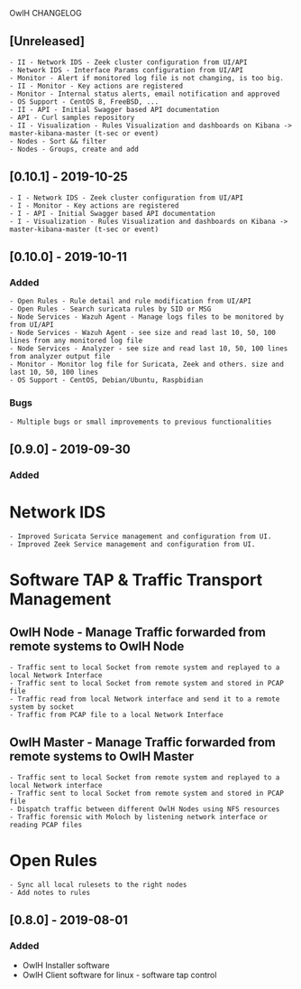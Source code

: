 
OwlH CHANGELOG


## [Unreleased]

    - II - Network IDS - Zeek cluster configuration from UI/API
    - Network IDS - Interface Params configuration from UI/API
    - Monitor - Alert if monitored log file is not changing, is too big.
    - II - Monitor - Key actions are registered
    - Monitor - Internal status alerts, email notification and approved
    - OS Support - CentOS 8, FreeBSD, ...
    - II - API - Initial Swagger based API documentation
    - API - Curl samples repository
    - II - Visualization - Rules Visualization and dashboards on Kibana -> master-kibana-master (t-sec or event)
    - Nodes - Sort && filter
    - Nodes - Groups, create and add
    

## [0.10.1] - 2019-10-25

    - I - Network IDS - Zeek cluster configuration from UI/API
    - I - Monitor - Key actions are registered
    - I - API - Initial Swagger based API documentation
    - I - Visualization - Rules Visualization and dashboards on Kibana -> master-kibana-master (t-sec or event)

## [0.10.0] - 2019-10-11
### Added
    - Open Rules - Rule detail and rule modification from UI/API
    - Open Rules - Search suricata rules by SID or MSG
    - Node Services - Wazuh Agent - Manage logs files to be monitored by from UI/API
    - Node Services - Wazuh Agent - see size and read last 10, 50, 100 lines from any monitored log file
    - Node Services - Analyzer - see size and read last 10, 50, 100 lines from analyzer output file
    - Monitor - Monitor log file for Suricata, Zeek and others. size and last 10, 50, 100 lines
    - OS Support - CentOS, Debian/Ubuntu, Raspbidian

### Bugs
    - Multiple bugs or small improvements to previous functionalities


## [0.9.0] - 2019-09-30
### Added
Network IDS
===========

    - Improved Suricata Service management and configuration from UI.
    - Improved Zeek Service management and configuration from UI.

Software TAP & Traffic Transport Management
===========================================

OwlH Node - Manage Traffic forwarded from remote systems to OwlH Node 
---------------------------------------------------------------------

    - Traffic sent to local Socket from remote system and replayed to a local Network Interface
    - Traffic sent to local Socket from remote system and stored in PCAP file
    - Traffic read from local Network interface and send it to a remote system by socket
    - Traffic from PCAP file to a local Network Interface

OwlH Master - Manage Traffic forwarded from remote systems to OwlH Master 
-------------------------------------------------------------------------

    - Traffic sent to local Socket from remote system and replayed to a local Network interface
    - Traffic sent to local Socket from remote system and stored in PCAP file
    - Dispatch traffic between different OwlH Nodes using NFS resources
    - Traffic forensic with Moloch by listening network interface or reading PCAP files

Open Rules
==========

    - Sync all local rulesets to the right nodes 
    - Add notes to rules

## [0.8.0] - 2019-08-01
### Added

- OwlH Installer software 
- OwlH Client software for linux - software tap control
